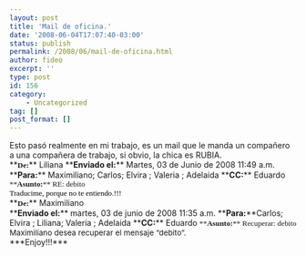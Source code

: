 ```yaml
---
layout: post
title: 'Mail de oficina.'
date: '2008-06-04T17:07:40-03:00'
status: publish
permalink: /2008/06/mail-de-oficina.html
author: fideo
excerpt: ''
type: post
id: 156
category:
    - Uncategorized
tag: []
post_format: []
---
```

<div>Esto pasó realmente en mi trabajo, es un mail que le manda un compañero a una compañera de trabajo, si obvio, la chica es RUBIA.

</div><div>**<span style="font-size: x-small; font-family: Tahoma;"><span style="font-weight: bold; font-size: 10pt; font-family: Tahoma;">De:</span></span>** Liliana  
**<span style="font-weight: bold;">Enviado el:</span>** Martes, 03 de Junio de 2008 11:49 a.m.  
**<span style="font-weight: bold;">Para:</span>** Maximiliano; Carlos; Elvira ; Valeria ; Adelaida  
**<span style="font-weight: bold;">CC:</span>** Eduardo  
<span style="font-size: x-small; font-family: Tahoma;"><span style="font-size: 10pt; font-family: Tahoma;">**<span style="font-weight: bold;">Asunto:</span>** RE: debito</span></span></div><span style="font-size: small; font-family: Times New Roman;"><span style="font-size: 12pt;"> </span></span>

<div><span style="font-size: x-small; font-family: Tahoma; color: black;"><span style="font-size: 10pt; font-family: Tahoma; color: black;">Traducime, porque no te entiendo.!!!</span></span>

</div><div id="divRpF305947"><div style="text-align: left;"></div><div style="text-align: left;">**<span style="font-size: x-small; font-family: Tahoma;"><span style="font-weight: bold; font-size: 10pt; font-family: Tahoma;">De:</span></span>** Maximiliano</div><div style="text-align: left;">**<span style="font-weight: bold;">Enviado el:</span>** martes, 03 de junio de 2008 11:35 a.m.  
**<span style="font-weight: bold;">Para:</span>**Carlos; Elvira ; Liliana; Valeria ; Adelaida  
**<span style="font-weight: bold;">CC:</span>** Eduardo  
<span style="font-size: x-small; font-family: Tahoma;"><span style="font-size: 10pt; font-family: Tahoma;">**<span style="font-weight: bold;">Asunto:</span>** Recuperar: debito</span></span></div></div><div><span style="font-size: 10pt;">Maximiliano desea recuperar el mensaje “debito”.</span>

</div>***Enjoy!!!***
